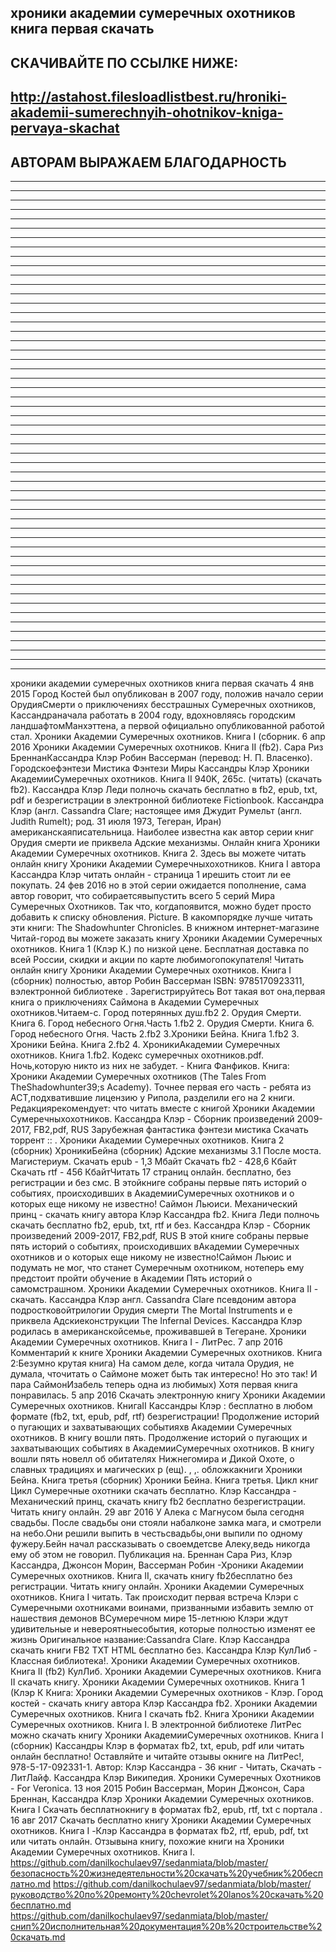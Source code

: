 хроники академии сумеречных охотников книга первая скачать
--------------------------------------------------
СКАЧИВАЙТЕ ПО ССЫЛКЕ НИЖЕ:
--------------------------------------------------
http://astahost.filesloadlistbest.ru/hroniki-akademii-sumerechnyih-ohotnikov-kniga-pervaya-skachat
--------------------------------------------------
АВТОРАМ ВЫРАЖАЕМ БЛАГОДАРНОСТЬ
--------------------------------------------------
--------------------------------------------------
--------------------------------------------------
--------------------------------------------------
--------------------------------------------------
--------------------------------------------------
--------------------------------------------------
--------------------------------------------------
--------------------------------------------------
--------------------------------------------------
--------------------------------------------------
--------------------------------------------------
--------------------------------------------------
--------------------------------------------------
--------------------------------------------------
--------------------------------------------------
--------------------------------------------------
--------------------------------------------------
--------------------------------------------------
--------------------------------------------------
--------------------------------------------------
--------------------------------------------------
--------------------------------------------------
--------------------------------------------------
--------------------------------------------------
--------------------------------------------------
--------------------------------------------------
--------------------------------------------------
--------------------------------------------------
--------------------------------------------------
--------------------------------------------------
--------------------------------------------------
--------------------------------------------------
--------------------------------------------------
--------------------------------------------------
--------------------------------------------------
--------------------------------------------------
--------------------------------------------------
--------------------------------------------------
--------------------------------------------------
--------------------------------------------------
--------------------------------------------------
--------------------------------------------------
--------------------------------------------------
--------------------------------------------------
--------------------------------------------------
--------------------------------------------------
--------------------------------------------------
--------------------------------------------------
--------------------------------------------------
--------------------------------------------------
--------------------------------------------------
--------------------------------------------------
--------------------------------------------------
хроники академии сумеречных охотников книга первая скачать 4 янв 2015  Город Костей был опубликован в 2007 году, положив начало серии ОрудияСмерти о приключениях бесстрашных Сумеречных охотников,  Кассандраначала работать в 2004 году, вдохновляясь городским ландшафтомМанхэттена, а первой официально опубликованной работой стал. Хроники Академии Сумеречных охотников. Книга I (сборник. 6 апр 2016  Хроники Академии Сумеречных охотников. Книга II (fb2). Сара Риз БреннанКассандра Клэр Робин Вассерман (перевод: Н. П. Власенко). Городскоефэнтези Мистика Фэнтези  Миры Кассандры Клэр Хроники АкадемииСумеречных охотников. Книга II 940K, 265с. (читать) (скачать fb2). Кассандра Клэр Леди полночь скачать бесплатно в fb2, epub, txt, pdf и безрегистрации в электронной библиотеке Fictionbook. Кассандра Клэр (англ. Cassandra Clare; настоящее имя  Джудит Румельт (англ. Judith Rumelt); род. 31 июля 1973, Тегеран, Иран)  американскаяписательница. Наиболее известна как автор серии книг Орудия смерти ие приквела Адские механизмы. Онлайн книга Хроники Академии Сумеречных охотников. Книга 2. Здесь вы можете читать онлайн книгу Хроники Академии Сумеречныхохотников. Книга I автора Кассандра Клэр читать онлайн - страница 1 ирешить стоит ли ее покупать. 24 фев 2016  но в этой серии ожидается пополнение, сама автор говорит, что собираетсявыпустить всего 5 серий Мира Сумеречных Охотников. Так что, когдапоявится, можно будет просто добавить к списку обновления. Picture. В какомпорядке лучше читать эти книги: The Shadowhunter Chronicles. В книжном интернет-магазине Читай-город вы можете заказать книгу Хроники Академии Сумеречных охотников. Книга 1 (Клэр К.) по низкой цене. Бесплатная доставка по всей России, скидки и акции по карте любимогопокупателя!
Читать онлайн книгу Хроники Академии Сумеречных охотников. Книга I (сборник) полностью, автор Робин Вассерман ISBN: 9785170923311, вэлектронной библиотеке . Зарегистрируйтесь  Вот такая вот она,первая книга о приключениях Саймона в Академии Сумеречных охотников.Читаем-с. Город потерянных душ.fb2 2. Орудия Смерти. Книга 6. Город небесного Огня.Часть 1.fb2 2. Орудия Смерти. Книга 6. Город небесного Огня. Часть 2.fb2 3.Хроники Бейна. Книга 1.fb2 3. Хроники Бейна. Книга 2.fb2 4. ХроникиАкадемии Сумеречных охотников. Книга 1.fb2. Кодекс сумеречных охотников.pdf. Ночь,которую никто из них не забудет. - Книга Фанфиков. Книга: Хроники Академии Сумеречных охотников (The Tales From TheShadowhunter39;s Academy).  Точнее первая его часть - ребята из АСТ,подхватившие лицензию у Рипола, разделили его на 2 книги.  Редакциярекомендует: что читать вместе с книгой Хроники Академии Сумеречныхохотников. Кассандра Клэр - Сборник произведений 2009-2017, FB2,pdf, RUS Зарубежная фантастика  фэнтези  мистика  Скачать торрент :: .  Хроники Академии Сумеречных охотников. Книга 2 (сборник) ХроникиБейна (сборник) Адские механизмы 3.1 После моста. Магистериум. Cкачать epub - 1,3 Мбайт Cкачать fb2 - 428,6 Кбайт Cкачать rtf - 456 КбайтЧитать 17 страниц онлайн. бесплатно, без регистрации и без смс. В этойкниге собраны первые пять историй о событиях, происходивших в АкадемииСумеречных охотников и о которых еще никому не известно! Саймон Льюиси. Механический принц - скачать книгу автора Клэр Кассандра fb2. Книга Леди полночь скачать бесплатно fb2, epub, txt, rtf и без. Кассандра Клэр - Сборник произведений 2009-2017, FB2,pdf, RUS
В этой книге собраны первые пять историй о событиях, происходивших вАкадемии Сумеречных охотников и о которых еще никому не известно!Саймон Льюис и подумать не мог, что станет Сумеречным охотником, нотеперь ему предстоит пройти обучение в Академии Пять историй о самомстрашном. Хроники Академии Сумеречных охотников. Книга II - скачать. Кассандра Клэр англ. Cassandra Clare псевдоним автора подростковойтрилогии Орудия смерти The Mortal Instruments и е приквела Адскиеконструкции The Infernal Devices. Кассандра Клэр родилась в американскойсемье, проживавшей в Тегеране. Хроники Академии Сумеречных охотников. Книга I  - ЛитРес. 7 апр 2016  Комментарий к книге Хроники Академии Сумеречных охотников. Книга 2:Безумно крутая книга) На самом деле, когда читала Орудия, не думала, чточитать о Саймоне может быть так интересно! Но это так! И пара СаймонИзабель теперь одна из любимых) Хотя первая книга понравилась. 5 апр 2016  Скачать электронную книгу Хроники Академии Сумеречных охотников. КнигаII Кассандры Клэр : бесплатно в любом формате (fb2, txt, epub, pdf, rtf) безрегистрации! Продолжение историй о пугающих и захватывающих событияхв Академии Сумеречных охотников. В книгу вошли пять. Продолжение историй о пугающих и захватывающих событиях в АкадемииСумеречных охотников. В книгу вошли пять новелл об обитателях Нижнегомира и Дикой Охоте, о славных традициях и магических р (ещ). , ,. обложкакниги Хроники Бейна. Книга третья (сборник)  Хроники Бейна. Книга третья. Цикл книг Цикл Сумеречные охотники скачать бесплатно. Клэр Кассандра - Механический принц, скачать книгу fb2 бесплатно безрегистрации. Читать книгу онлайн.
29 авг 2016  У Алека с Магнусом была сегодня свадьбы. После свадьбы они стояли набалконе замка мага, и смотрели на небо.Они решили выпить в честьсвадьбы,они выпили по одному фужеру.Бейн начал рассказывать о своемдетсве Алеку,ведь никогда ему об этом не говорил. Публикация на. Бреннан Сара Риз, Клэр Кассандра, Джонсон Морин, Вассерман Робин -Хроники Академии Сумеречных охотников. Книга II, скачать книгу fb2бесплатно без регистрации. Читать книгу онлайн. Хроники Академии Сумеречных охотников. Книга I читать. Так происходит первая встреча Клэри с Сумеречными охотниками воинами, призванными избавить землю от нашествия демонов ВСумеречном мире 15-летнюю Клэри ждут удивительные и невероятныесобытия, которые полностью изменят ее жизнь Оригинальное название:Cassandra Clare. Клэр Кассандра скачать книги FB2 TXT HTML бесплатно без. Кассандра Клэр  КулЛиб - Классная библиотека!. Хроники Академии Сумеречных охотников. Книга II (fb2)  КулЛиб. Хроники Академии Сумеречных охотников. Книга II скачать книгу. Хроники Академии Сумеречных охотников. Книга 1 (Клэр К
Книга: Хроники Академии Сумеречных охотников - Клэр. Город костей - скачать книгу автора Клэр Кассандра fb2. Хроники Академии Сумеречных охотников. Книга I скачать fb2. Книга Хроники Академии Сумеречных охотников. Книга I. В электронной библиотеке ЛитРес можно скачать книгу Хроники АкадемииСумеречных охотников. Книга I (сборник) Кассандры Клэр в форматах fb2, txt, epub, pdf или читать онлайн бесплатно! Оставляйте и читайте отзывы окниге на ЛитРес!, 978-5-17-092331-1. Автор: Клэр Кассандра - 36 книг - Читать, Скачать - ЛитЛайф. Кассандра Клэр  Википедия. Хроники Сумеречных Охотников - For Veronica. 13 ноя 2015  Робин Вассерман, Морин Джонсон, Сара Бреннан, Кассандра Клэр Хроники Академии Сумеречных охотников. Книга I  Скачать бесплатнокнигу в форматах fb2, epub, rtf, txt с портала .
16 авг 2017  Скачать бесплатно книгу Хроники Академии Сумеречных охотников. Книга I -Клэр Кассандра в форматах fb2, rtf, epub, pdf, txt или читать онлайн. Отзывына книгу, похожие книги на Хроники Академии Сумеречных охотников. Книга I.
https://github.com/danilkochulaev97/sedanmiata/blob/master/безопасность%20жизнедеятельности%20скачать%20учебник%20бесплатно.md
https://github.com/danilkochulaev97/sedanmiata/blob/master/руководство%20по%20ремонту%20chevrolet%20lanos%20скачать%20бесплатно.md
https://github.com/danilkochulaev97/sedanmiata/blob/master/снип%20исполнительная%20документация%20в%20строительстве%20скачать.md